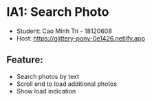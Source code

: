 # IA1: Search Photo

- Student: Cao Minh Trí - 18120608
- Host: https://glittery-pony-0e1426.netlify.app

## Feature:

- Search photos by text
- Scroll end to load additional photos
- Show load indication
